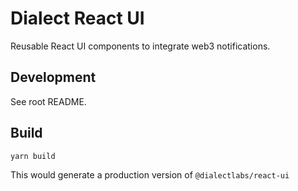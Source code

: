 # Dialect React UI
Reusable React UI components to integrate web3 notifications.

## Development

See root README.

## Build

```shell
yarn build
```

This would generate a production version of `@dialectlabs/react-ui`